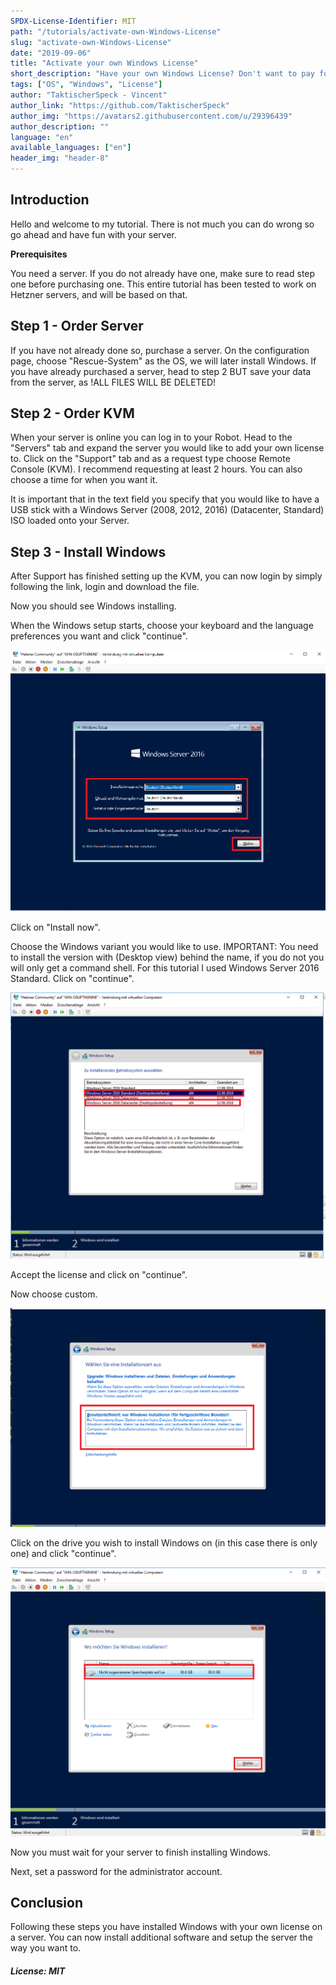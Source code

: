 ```yaml
---
SPDX-License-Identifier: MIT
path: "/tutorials/activate-own-Windows-License"
slug: "activate-own-Windows-License"
date: "2019-09-06"
title: "Activate your own Windows License"
short_description: "Have your own Windows License? Don't want to pay for an license or rent a license? Then stay tuned."
tags: ["OS", "Windows", "License"]
author: "TaktischerSpeck - Vincent"
author_link: "https://github.com/TaktischerSpeck"
author_img: "https://avatars2.githubusercontent.com/u/29396439"
author_description: ""
language: "en"
available_languages: ["en"]
header_img: "header-8"
---
```


## Introduction

Hello and welcome to my tutorial. There is not much you can do wrong so go ahead and have fun with your server.

**Prerequisites**

You need a server. If you do not already have one, make sure to read step one before purchasing one. This entire tutorial has been tested to work on Hetzner servers, and will be based on that.

## Step 1 - Order Server

If you have not already done so, purchase a server. On the configuration page, choose "Rescue-System" as the OS, we will later install Windows.
If you have already purchased a server, head to step 2 BUT save your data from the server, as !ALL FILES WILL BE DELETED!

## Step 2 - Order KVM

When your server is online you can log in to your Robot. Head to the "Servers" tab and expand the server you would like to add your own license to. Click on the "Support" tab and as a request type choose Remote Console (KVM). I recommend requesting at least 2 hours. You can also choose a time for when you want it.

It is important that in the text field you specify that you would like to have a USB stick with a Windows Server (2008, 2012, 2016) (Datacenter, Standard) ISO loaded onto your Server.

## Step 3 - Install Windows

After Support has finished setting up the KVM, you can now login by simply following the link, login and download the file.

Now you should see Windows installing.

When the Windows setup starts, choose your keyboard and the language preferences you want and click "continue".

![Image](images/10.PNG)

Click on "Install now".

Choose the Windows variant you would like to use. IMPORTANT: You need to install the version with (Desktop view) behind the name, if you do not you will only get a command shell. For this tutorial I used Windows Server 2016 Standard. Click on "continue".

![Image](images/11.PNG)

Accept the license and click on "continue".

Now choose custom. 

![Image](images/12.PNG)

Click on the drive you wish to install Windows on (in this case there is only one) and click "continue".

![Image](images/13.PNG)

Now you must wait for your server to finish installing Windows.

Next, set a password for the administrator account.

## Conclusion ##

Following these steps you have installed Windows with your own license on a server. You can now install additional software and setup the server the way you want to.

##### License: MIT

<!---

Contributors's Certificate of Origin

By making a contribution to this project, I certify that:

(a) The contribution was created in whole or in part by me and I have
    the right to submit it under the license indicated in the file; or

(b) The contribution is based upon previous work that, to the best of my
    knowledge, is covered under an appropriate license and I have the
    right under that license to submit that work with modifications,
    whether created in whole or in part by me, under the same license
    (unless I am permitted to submit under a different license), as
    indicated in the file; or

(c) The contribution was provided directly to me by some other person
    who certified (a), (b) or (c) and I have not modified it.

(d) I understand and agree that this project and the contribution are
    public and that a record of the contribution (including all personal
    information I submit with it, including my sign-off) is maintained
    indefinitely and may be redistributed consistent with this project
    or the license(s) involved.

Signed-off-by: TaktischerSpeck - Vincent Buß, vincent.buss@thelastgamer.de

-->
